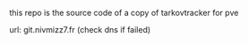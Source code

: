 this repo is the source code of a copy of tarkovtracker for pve

url: git.nivmizz7.fr (check dns if failed)
